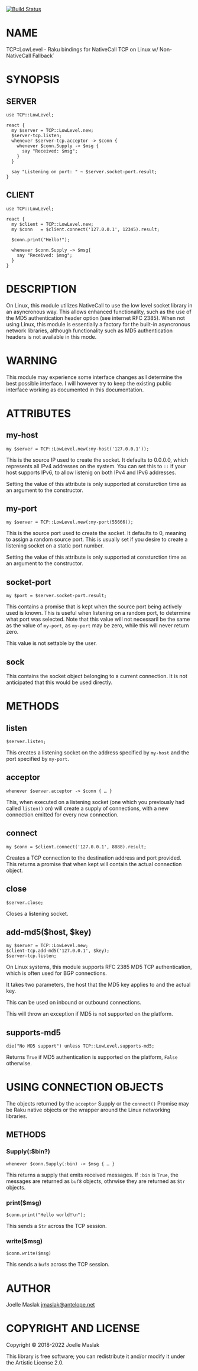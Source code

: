 [![Build Status](https://travis-ci.org/jmaslak/Raku-TCP-LowLevel.svg?branch=master)](https://travis-ci.org/jmaslak/Raku-TCP-LowLevel)

NAME
====

TCP::LowLevel - Raku bindings for NativeCall TCP on Linux w/ Non-NativeCall Fallback`

SYNOPSIS
========

SERVER
------

    use TCP::LowLevel;

    react {
      my $server = TCP::LowLevel.new;
      $server-tcp.listen;
      whenever $server-tcp.acceptor -> $conn {
        whenever $conn.Supply -> $msg {
          say "Received: $msg";
        }
      }

      say "Listening on port: " ~ $server.socket-port.result;
    }

CLIENT
------

    use TCP::LowLevel;

    react {
      my $client = TCP::LowLevel.new;
      my $conn   = $client.connect('127.0.0.1', 12345).result;

      $conn.print("Hello!");

      whenever $conn.Supply -> $msg{
        say "Received: $msg";
      }
    }

DESCRIPTION
===========

On Linux, this module utilizes NativeCall to use the low level socket library in an asyncronous way. This allows enhanced functionality, such as the use of the MD5 authentication header option (see internet RFC 2385). When not using Linux, this module is essentially a factory for the built-in asyncronous network libraries, although functionality such as MD5 authentication headers is not available in this mode.

WARNING
=======

This module may experience some interface changes as I determine the best possible interface. I will however try to keep the existing public interface working as documented in this documentation.

ATTRIBUTES
==========

my-host
-------

    my $server = TCP::LowLevel.new(:my-host('127.0.0.1'));

This is the source IP used to create the socket. It defaults to 0.0.0.0, which represents all IPv4 addresses on the system. You can set this to `::` if your host supports IPv6, to allow listenig on both IPv4 and IPv6 addresses.

Setting the value of this attribute is only supported at consturction time as an argument to the constructor.

my-port
-------

    my $server = TCP::LowLevel.new(:my-port(55666));

This is the source port used to create the socket. It defaults to 0, meaning to assign a random source port. This is usually set if you desire to create a listening socket on a static port number.

Setting the value of this attribute is only supported at consturction time as an argument to the constructor.

socket-port
-----------

    my $port = $server.socket-port.result;

This contains a promise that is kept when the source port being actively used is known. This is useful when listening on a random port, to determine what port was selected. Note that this value will not necessaril be the same as the value of `my-port`, as `my-port` may be zero, while this will never return zero.

This value is not settable by the user.

sock
----

This contains the socket object belonging to a current connection. It is not anticipated that this would be used directly.

METHODS
=======

listen
------

    $server.listen;

This creates a listening socket on the address specified by `my-host` and the port specified by `my-port`.

acceptor
--------

    whenever $server.acceptor -> $conn { … }

This, when executed on a listening socket (one which you previously had called `listen()` on) will create a supply of connections, with a new connection emitted for every new connection.

connect
-------

    my $conn = $client.connect('127.0.0.1', 8888).result;

Creates a TCP connection to the destination address and port provided. This returns a promise that when kept will contain the actual connection object.

close
-----

    $server.close;

Closes a listening socket.

add-md5($host, $key)
--------------------

    my $server = TCP::LowLevel.new;
    $client-tcp.add-md5('127.0.0.1', $key);
    $server-tcp.listen;

On Linux systems, this module supports RFC 2385 MD5 TCP authentication, which is often used for BGP connections.

It takes two parameters, the host that the MD5 key applies to and the actual key.

This can be used on inbound or outbound connections.

This will throw an exception if MD5 is not supported on the platform.

supports-md5
------------

    die("No MD5 support") unless TCP::LowLevel.supports-md5;

Returns `True` if MD5 authentication is supported on the platform, `False` otherwise.

USING CONNECTION OBJECTS
========================

The objects returned by the `acceptor` Supply or the `connect()` Promise may be Raku native objects or the wrapper around the Linux networking libraries.

METHODS
-------

### Supply(:$bin?)

    whenever $conn.Supply(:bin) -> $msg { … }

This returns a supply that emits received messages. If `:bin` is `True`, the messages are returned as `buf8` objects, othrwise they are returned as `Str` objects.

### print($msg)

    $conn.print("Hello world!\n");

This sends a `Str` across the TCP session.

### write($msg)

    $conn.write($msg)

This sends a `buf8` across the TCP session.

AUTHOR
======

Joelle Maslak <jmaslak@antelope.net>

COPYRIGHT AND LICENSE
=====================

Copyright © 2018-2022 Joelle Maslak

This library is free software; you can redistribute it and/or modify it under the Artistic License 2.0.

